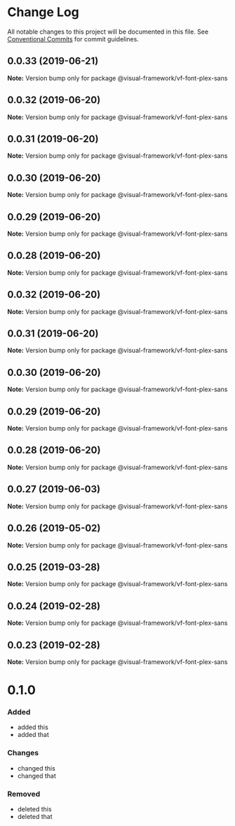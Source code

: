 # Change Log

All notable changes to this project will be documented in this file.
See [Conventional Commits](https://conventionalcommits.org) for commit guidelines.

## 0.0.33 (2019-06-21)

**Note:** Version bump only for package @visual-framework/vf-font-plex-sans





## 0.0.32 (2019-06-20)

**Note:** Version bump only for package @visual-framework/vf-font-plex-sans





## 0.0.31 (2019-06-20)

**Note:** Version bump only for package @visual-framework/vf-font-plex-sans





## 0.0.30 (2019-06-20)

**Note:** Version bump only for package @visual-framework/vf-font-plex-sans





## 0.0.29 (2019-06-20)

**Note:** Version bump only for package @visual-framework/vf-font-plex-sans





## 0.0.28 (2019-06-20)

**Note:** Version bump only for package @visual-framework/vf-font-plex-sans





## 0.0.32 (2019-06-20)

**Note:** Version bump only for package @visual-framework/vf-font-plex-sans





## 0.0.31 (2019-06-20)

**Note:** Version bump only for package @visual-framework/vf-font-plex-sans





## 0.0.30 (2019-06-20)

**Note:** Version bump only for package @visual-framework/vf-font-plex-sans





## 0.0.29 (2019-06-20)

**Note:** Version bump only for package @visual-framework/vf-font-plex-sans





## 0.0.28 (2019-06-20)

**Note:** Version bump only for package @visual-framework/vf-font-plex-sans





## 0.0.27 (2019-06-03)

**Note:** Version bump only for package @visual-framework/vf-font-plex-sans





## 0.0.26 (2019-05-02)

**Note:** Version bump only for package @visual-framework/vf-font-plex-sans





## 0.0.25 (2019-03-28)

**Note:** Version bump only for package @visual-framework/vf-font-plex-sans





## 0.0.24 (2019-02-28)

**Note:** Version bump only for package @visual-framework/vf-font-plex-sans





## 0.0.23 (2019-02-28)

**Note:** Version bump only for package @visual-framework/vf-font-plex-sans





# 0.1.0

### Added
- added this
- added that

### Changes

- changed this
- changed that

### Removed

- deleted this
- deleted that
